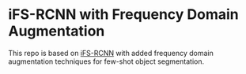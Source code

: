 # iFS-RCNN with Frequency Domain Augmentation

This repo is based on [iFS-RCNN](https://github.com/VinAIResearch/iFS-RCNN) with added frequency domain augmentation techniques for few-shot object segmentation.